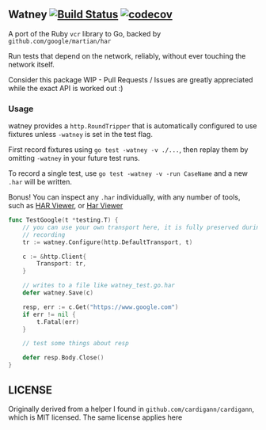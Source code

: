Watney [![Build Status](https://travis-ci.org/fortytw2/watney.svg?branch=master)](https://travis-ci.org/fortytw2/watney) [![codecov](https://codecov.io/gh/fortytw2/watney/branch/master/graph/badge.svg)](https://codecov.io/gh/fortytw2/watney)
------

A port of the Ruby `vcr` library to Go, backed by `github.com/google/martian/har`

Run tests that depend on the network, reliably, without ever touching the
network itself.

Consider this package WIP - Pull Requests / Issues are greatly appreciated
while the exact API is worked out :)

### Usage

watney provides a `http.RoundTripper` that is automatically configured to use
fixtures unless `-watney` is set in the test flag.

First record fixtures using `go test -watney -v ./...`, then replay them by
omitting `-watney` in your future test runs.

To record a single test, use `go test -watney -v -run CaseName` and a new `.har`
will be written.

Bonus! You can inspect any `.har` individually, with any number of tools,
such as [HAR Viewer](http://www.softwareishard.com/har/viewer/), or [Har Viewer](https://ericduran.github.io/chromeHAR/)


```go
func TestGoogle(t *testing.T) {
	// you can use your own transport here, it is fully preserved during
	// recording
	tr := watney.Configure(http.DefaultTransport, t)

	c := &http.Client{
		Transport: tr,
	}

	// writes to a file like watney_test.go.har
	defer watney.Save(c)

	resp, err := c.Get("https://www.google.com")
	if err != nil {
		t.Fatal(err)
	}

	// test some things about resp

	defer resp.Body.Close()
}
```

LICENSE
------

Originally derived from a helper I found in `github.com/cardigann/cardigann`,
which is MIT licensed. The same license applies here
